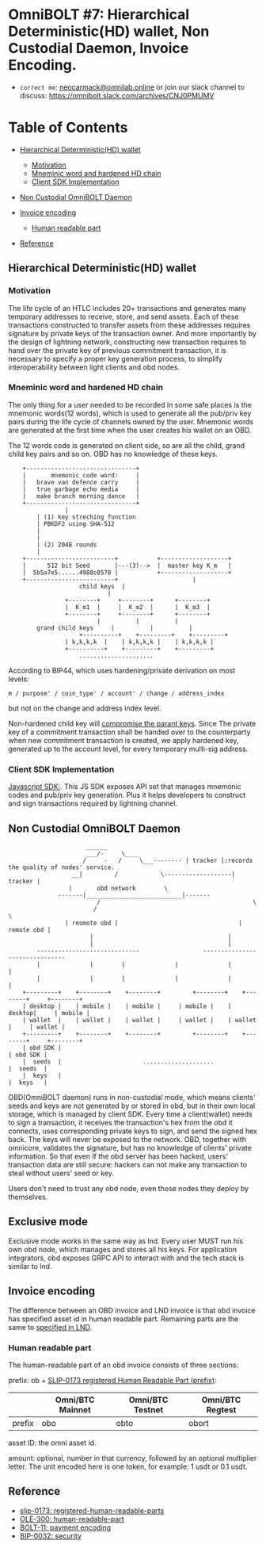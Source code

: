 # OmniBOLT #7: Hierarchical Deterministic(HD) wallet, Non Custodial Daemon, Invoice Encoding.

* `correct me`: neocarmack@omnilab.online  or join our slack channel to discuss:  https://omnibolt.slack.com/archives/CNJ0PMUMV

# Table of Contents
 * [Hierarchical Deterministic(HD) wallet](#hierarchical-deterministichd-wallet)
 	* [Motivation](#motivation)
 	* [Mneminic word and hardened HD chain](#mneminic-word-and-hardened-hd-chain) 
	* [Client SDK Implementation](#client-sdk-implementation)
 * [Non Custodial OmniBOLT Daemon](#non-custodial-omnibolt-daemon)
 

 * [Invoice encoding](https://github.com/omnilaboratory/OmniBOLT-spec/blob/master/OmniBOLT-07-Hierarchical-Deterministic-(HD)-wallet.md#invoice-encoding)
 	* [Human readable part](https://github.com/omnilaboratory/OmniBOLT-spec/blob/master/OmniBOLT-07-Hierarchical-Deterministic-(HD)-wallet.md#human-readable-part)
 * [Reference](https://github.com/omnilaboratory/OmniBOLT-spec/blob/master/OmniBOLT-07-Hierarchical-Deterministic-(HD)-wallet.md#reference)
 

## Hierarchical Deterministic(HD) wallet

### Motivation

The life cycle of an HTLC includes 20+ transactions and generates many temporary addresses to receive, store, and send assets. Each of these transactions constructed to transfer assets from these addresses requires signature by private keys of the transaction owner. And more importantly by the design of lightning network, constructing new transaction requires to hand over the private key of previous commitment transaction, it is necessary to specify a proper key generation process, to simplify interoperability between light clients and obd nodes.  
 


### Mneminic word and hardened HD chain

The only thing for a user needed to be recorded in some safe places is the mnemonic words(12 words), which is used to generate all the pub/priv key pairs during the life cycle of channels owned by the user. Mnemonic words are generated at the first time when the user creates his wallet on an OBD.  

The 12 words code is generated on client side, so are all the child, grand child key pairs and so on. OBD has no knowledge of these keys.  


```
    +-------------------------------+  
    |       mnemonic code word:     |  
    |   brave van defence carry     |  
    |   true garbage echo media     |  
    |   make branch morning dance   |  
    +-------------------------------+  
                |
		| (1) key streching function 
		| PBKDF2 using SHA-512
		|
		|
		| (2) 2048 rounds 
		| 
    +-------------------------+           +-------------------+                                
    |      512 bit Seed       |---(3)-->  |  master key K_m   |
    |  5b5a7e5......4988c0570 |           +-------------------+
    +-------------------------+                     |
 					child keys  | 
						    | 
   				+--------+     +--------+      +--------+
   				|  K_m1  |     |  K_m2  |      |  K_m3  |	
   				+--------+     +--------+      +--------+
    				     |		    | 		   |  
 		grand child keys     |		    |   	   |  
			        +----------+    +---------+    +---------+ 
				| k,k,k,k  |    | k,k,k,k |    | k,k,k,k |	
				+----------+    +---------+    +---------+
					.....................
```  

According to BIP44, which uses hardening/private derivation on most levels:  

`m / purpose' / coin_type' / account' / change / address_index`

but not on the change and address index level.  

Non-hardened child key will [compromise the parant keys](https://github.com/bitcoin/bips/blob/master/bip-0032.mediawiki#security). Since The private key of a commitment transaction shall be handed over to the counterparty when new commitment transaction is created, we apply hardened key, generated up to the account level, for every temporary multi-sig address.  


### Client SDK Implementation

[Javascript SDK:](https://github.com/omnilaboratory/DebuggingTool/tree/master/sdk). This JS SDK exposes API set that manages mnemonic codes and pub/priv key generation. Plus it helps developers to construct and sign transactions required by lightning channel.  


## Non Custodial OmniBOLT Daemon
 

```
					  ______                             
				      ___/-     \____
				     /     -   /     \___-------- | tracker |:records the quality of nodes' service.  
				  __|         /            \-------------------| tracker |  
				 |       obd network        \   
			  -------|___________________________|-------   
                         /                                           \   
                        /                                             \   
                | reomote obd |                                  | remote obd |   
                       |		                              |    
                       |		                              |    
        -----------------------------                  -------------------------------  
        |              |	    |   	       |              |              |  
        |              |	    |   	       |              |              |  
    +---------+    +--------+    +--------+         +--------+    +--------+     +--------+  
    | desktop |    | mobile |    | mobile |	    | mobile |    | desktop|     | mobile |  
    | wallet  |    | wallet |    | wallet |	    | wallet |    | wallet |     | wallet |  
    +---------+    +--------+    +--------+         +--------+    +--------+     +--------+  
    | obd SDK |                                                                  | obd SDK |  
    |  seeds  |                       ....................                       |  seeds  |  
    |  keys   |                                                                  |  keys   |  

```

OBD(OmniBOLT daemon) runs in non-custodial mode, which means clients' seeds and keys are not generated by or stored in obd, but in their own local storage, which is managed by client SDK. Every time a client(wallet) needs to sign a transaction, it receives the transaction's hex from the obd it connects, uses corresponding private keys to sign, and send the signed hex back. The keys will never be exposed to the network. OBD, together with omnicore, validates the signature, but has no knowledge of clients' private information. So that even if the obd server has been hacked, users' transaction data are still secure: hackers can not make any transaction to steal without users' seed or key. 


Users don't need to trust any obd node, even those nodes they deploy by themselves.



## Exclusive mode
Exclusive mode works in the same way as lnd. Every user MUST run his own obd node, which manages and stores all his keys. For application integrators, obd exposes GRPC API to interact with and the tech stack is similar to lnd.   


## Invoice encoding

The difference between an OBD invoice and LND invoice is that obd invoice has specified asset id in human readable part. Remaining parts are the same to [specified in LND](https://github.com/lightningnetwork/lightning-rfc/blob/master/11-payment-encoding.md#bolt-11-invoice-protocol-for-lightning-payments).


### Human readable part

The human-readable part of an obd invoice consists of three sections:

prefix: ob + [SLIP-0173 registered Human Readable Part (prefix)](https://github.com/satoshilabs/slips/blob/master/slip-0173.md#registered-human-readable-parts):  
<!-- obo for Omni/BTC mainnet, obto for Omni/BTC testnet, obort for Omni/BTC regtest   -->

|          |  Omni/BTC Mainnet  |  Omni/BTC Testnet  |  Omni/BTC Regtest  |
|----------|  ----------------  |  ----------------  |  ----------------  |
|  prefix  |       obo 		| 	obto 	     |       obort 	  |
 

asset ID: the omni asset id.   

amount: optional, number in that currency, followed by an optional multiplier letter. The unit encoded here is one token, for example: 1 usdt or 0.1 usdt.  

## Reference

* [slip-0173: registered-human-readable-parts](https://github.com/satoshilabs/slips/blob/master/slip-0173.md#registered-human-readable-parts)
* [OLE-300: human-readable-part](https://github.com/OmniLayer/Documentation/blob/master/OLEs/ole-300.adoc#human-readable-part)
* [BOLT-11: payment encoding](https://github.com/lightningnetwork/lightning-rfc/blob/master/11-payment-encoding.md#bolt-11-invoice-protocol-for-lightning-payments)
* [BIP-0032: security](https://github.com/bitcoin/bips/blob/master/bip-0032.mediawiki#security)
 
